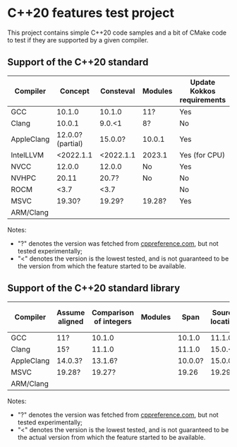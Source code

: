 # C++20 features test project

This project contains simple C++20 code samples and a bit of CMake code to test if they are supported by a given compiler.

## Support of the C++20 standard

| Compiler   | Concept           | Consteval | Modules | Update Kokkos requirements |
|------------|-------------------|-----------|---------|----------------------------|
| GCC        | 10.1.0            | 10.1.0    | 11?     | Yes                        |
| Clang      | 10.0.1            | 9.0.<1    | 8?      | No                         |
| AppleClang | 12.0.0? (partial) | 15.0.0?   | 10.0.1  | Yes                        |
| IntelLLVM  | <2022.1.1         | <2022.1.1 | 2023.1  | Yes (for CPU)              |
| NVCC       | 12.0.0            | 12.0.0    | No      | Yes                        |
| NVHPC      | 20.11             | 20.7?     | No      | No                         |
| ROCM       | <3.7              | <3.7      |         | No                         |
| MSVC       | 19.30?            | 19.29?    | 19.28?  | Yes                        |
| ARM/Clang  |                   |           |         |                            |

Notes:
- "?" denotes the version was fetched from [cppreference.com](https://en.cppreference.com/w/cpp/compiler_support/20), but not tested experimentally;
- "<" denotes the version is the lowest tested, and is not guaranteed to be the version from which the feature started to be available.

## Support of the C++20 standard library

| Compiler   | Assume aligned | Comparison of integers | Modules | Span    | Source location | Update Kokkos requirements |
|------------|----------------|------------------------|---------|---------|-----------------|----------------------------|
| GCC        | 11?            | 10.1.0                 |         | 10.1.0  | 11.1.0          | Yes                        |
| Clang      | 15?            | 11.1.0                 |         | 11.1.0  | 15.0.<7         | Yes                        |
| AppleClang | 14.0.3?        | 13.1.6?                |         | 10.0.0? | 15.0.0?         | Yes                        |
| MSVC       | 19.28?         | 19.27?                 |         | 19.26   | 19.29?          | Yes                        |
| ARM/Clang  |                |                        |         |         |                 |                            |

Notes:
- "?" denotes the version was fetched from [cppreference.com](https://en.cppreference.com/w/cpp/compiler_support/20), but not tested experimentally;
- "<" denotes the version is the lowest tested, and is not guaranteed to be the actual version from which the feature started to be available.

